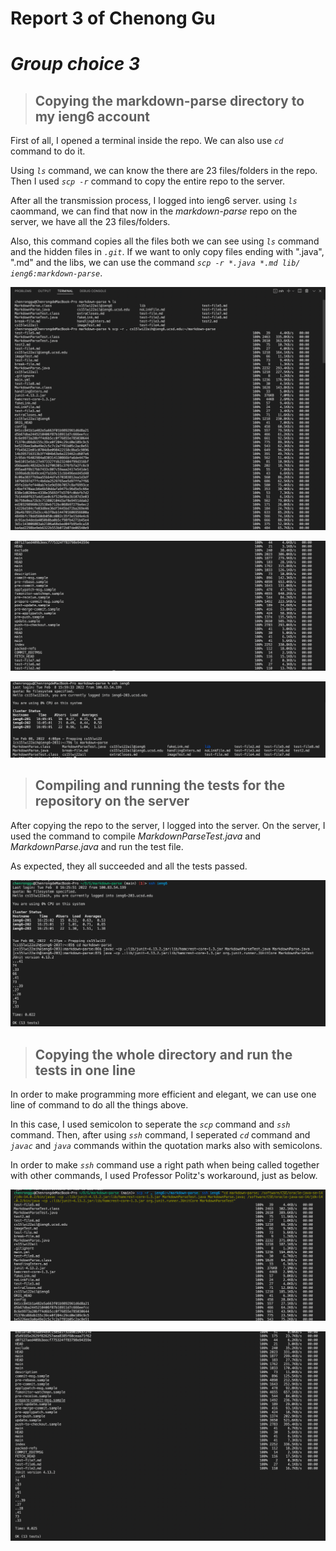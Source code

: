 # Report 3 of Chenong Gu
# *Group choice 3*
> ## Copying the markdown-parse directory to my ieng6 account

First of all, I opened a terminal inside the repo. We can also use *`cd`* command to do it.

Using *`ls`* command, we can know the there are 23 files/folders in the repo. Then I used *`scp -r`* command to copy the entire repo to the server. 

After all the transmission process, I logged into ieng6 server. using *`ls`* caommand, we can find that now in the *markdown-parse* repo on the server, we have all the 23 files/folders.

Also, this command copies all the files both we can see using *`ls`* command and the hidden files in *`.git`*. If we want to only copy files ending with ".java", ".md" and the libs, we can use the command *`scp -r *.java *.md lib/ ieng6:markdown-parse`*.

![image](scp-repo1.png)

![image](scp-repo2.png)

![image](scp-repo3.png)

> ## Compiling and running the tests for the repository on the server

After copying the repo to the server, I logged into the server. On the server, I used the command to compile *MarkdownParseTest.java* and *MarkdownParse.java* and run the test file. 

As expected, they all succeeded and all the tests passed.

![image](running-test-remotely.png)

> ## Copying the whole directory and run the tests in one line

In order to make programming more efficient and elegant, we can use one line of command to do all the things above.

In this case, I used semicolon to seperate the *`scp`* command and *`ssh`* command. Then, after using *`ssh`* command, I seperated *`cd`* command and *`javac`* and *`java`* commands within the quotation marks also with semicolons.

In order to make *`ssh`* command use a right path when being called together with other commands, I used Professor Politz's workaround, just as below. 

![image](copyinoneline1.png)

![image](copyinoneline2.png)